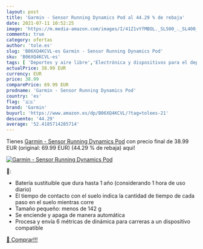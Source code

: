 ```yaml
---
layout: post
title: 'Garmin - Sensor Running Dynamics Pod al 44.29 % de rebaja'
date: 2021-07-11 10:52:25
image: 'https://m.media-amazon.com/images/I/41Z1vYfMBOL._SL500_._SL400_.jpg'
comments: true
category: ofertas
author: 'tole.es'
slug: 'B06XQ4KCVL-es Garmin - Sensor Running Dynamics Pod'
sku: 'B06XQ4KCVL-es'
tags: [ 'Deportes y aire libre','Electrónica y dispositivos para el deporte','Monitores de actividad','garmin', ]
actualPrice: 38.99 EUR
currency: EUR
price: 38.99
comparePrice: 69.99 EUR
prodname: 'Garmin - Sensor Running Dynamics Pod'
country: 'es'
flag: '🇪🇸'
brand: 'Garmin'
buyurl: 'https://www.amazon.es/dp/B06XQ4KCVL/?tag=tolees-21'
descuento: '44.29'
average: '52.4185714285714'
---
```


Tienes [Garmin - Sensor Running Dynamics Pod](https://www.amazon.es/dp/B06XQ4KCVL/?tag=tolees-21) con precio final de  38.99 EUR (original: 69.99 EUR) (44.29 %  de rebaja) aqui!

[![Garmin - Sensor Running Dynamics Pod](https://m.media-amazon.com/images/I/41Z1vYfMBOL._SL500_._SL400_.jpg)](https://www.amazon.es/dp/B06XQ4KCVL/?tag=tolees-21)

🔎:

- Batería sustituible que dura hasta 1 año (considerando 1 hora de uso diario)
- El tiempo de contacto con el suelo indica la cantidad de tiempo de cada paso en el suelo mientras corre
- Tamaño pequeño: menos de 142 g
- Se enciende y apaga de manera automática
- Procesa y envía 6 métricas de dinámica para carreras a un dispositivo compatible

[🛒 Comprar!!!](https://www.amazon.es/dp/B06XQ4KCVL/?tag=tolees-21)
